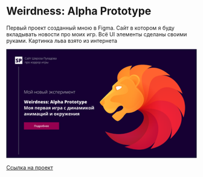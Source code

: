 <h1 align="left">Weirdness: Alpha Prototype</h1>

<p>
   Первый проект созданный мною в Figma. Сайт в котором я буду вкладывать новости про моих игр. Всё UI элементы сделаны своими руками. Картинка льва взято из интернета
</p>

![WAP](WAP.png)

[Ссылка на проект](https://www.figma.com/file/OigQstcLxPEWFy59pxnb2Z/Untitled?t=iaKAsy0ViimMHW9d-1)
